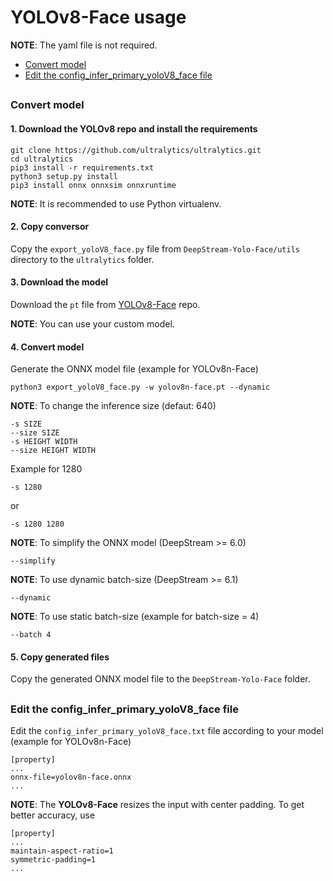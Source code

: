 # YOLOv8-Face usage

**NOTE**: The yaml file is not required.

* [Convert model](#convert-model)
* [Edit the config_infer_primary_yoloV8_face file](#edit-the-config_infer_primary_yolov8_face-file)

##

### Convert model

#### 1. Download the YOLOv8 repo and install the requirements

```
git clone https://github.com/ultralytics/ultralytics.git
cd ultralytics
pip3 install -r requirements.txt
python3 setup.py install
pip3 install onnx onnxsim onnxruntime
```

**NOTE**: It is recommended to use Python virtualenv.

#### 2. Copy conversor

Copy the `export_yoloV8_face.py` file from `DeepStream-Yolo-Face/utils` directory to the `ultralytics` folder.

#### 3. Download the model

Download the `pt` file from [YOLOv8-Face](https://github.com/derronqi/yolov8-face) repo.

**NOTE**: You can use your custom model.

#### 4. Convert model

Generate the ONNX model file (example for YOLOv8n-Face)

```
python3 export_yoloV8_face.py -w yolov8n-face.pt --dynamic
```

**NOTE**: To change the inference size (defaut: 640)

```
-s SIZE
--size SIZE
-s HEIGHT WIDTH
--size HEIGHT WIDTH
```

Example for 1280

```
-s 1280
```

or

```
-s 1280 1280
```

**NOTE**: To simplify the ONNX model (DeepStream >= 6.0)

```
--simplify
```

**NOTE**: To use dynamic batch-size (DeepStream >= 6.1)

```
--dynamic
```

**NOTE**: To use static batch-size (example for batch-size = 4)

```
--batch 4
```

#### 5. Copy generated files

Copy the generated ONNX model file to the `DeepStream-Yolo-Face` folder.

##

### Edit the config_infer_primary_yoloV8_face file

Edit the `config_infer_primary_yoloV8_face.txt` file according to your model (example for YOLOv8n-Face)

```
[property]
...
onnx-file=yolov8n-face.onnx
...
```

**NOTE**: The **YOLOv8-Face** resizes the input with center padding. To get better accuracy, use

```
[property]
...
maintain-aspect-ratio=1
symmetric-padding=1
...
```
